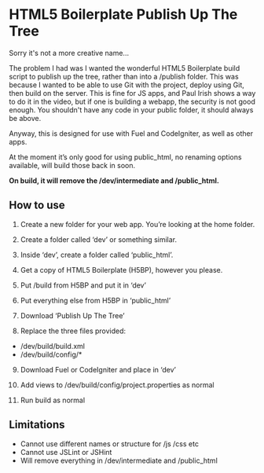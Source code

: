HTML5 Boilerplate Publish Up The Tree
=====================================

Sorry it's not a more creative name...

The problem I had was I wanted the wonderful HTML5 Boilerplate build script to publish up the tree, rather than into a /publish folder. This was because I wanted to be able to use Git with the project, deploy using Git, then build on the server. This is fine for JS apps, and Paul Irish shows a way to do it in the video, but if one is building a webapp, the security is not good enough. You shouldn't have any code in your public folder, it should always be above.

Anyway, this is designed for use with Fuel and CodeIgniter, as well as other apps.

At the moment it’s only good for using public_html, no renaming options available, will build those back in soon.

__On build, it will remove the /dev/intermediate and /public_html.__

How to use
----------

1. Create a new folder for your web app. You’re looking at the home folder.

2. Create a folder called ‘dev’ or something similar.

3. Inside ‘dev’, create a folder called ‘public_html’.

4. Get a copy of HTML5 Boilerplate (H5BP), however you please.

5. Put /build from H5BP and put it in ‘dev’

6. Put everything else from H5BP in ‘public_html’

7. Download ‘Publish Up The Tree’

8. Replace the three files provided:
* /dev/build/build.xml
* /dev/build/config/*

9. Download Fuel or CodeIgniter and place in ‘dev’

10. Add views to /dev/build/config/project.properties as normal

11. Run build as normal

Limitations
-----------

* Cannot use different names or structure for /js /css etc
* Cannot use JSLint or JSHint
* Will remove everything in /dev/intermediate and /public_html